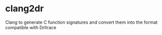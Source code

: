 # clang2dr
Clang to generate C function signatures and convert them into the format compatible with Drltrace
